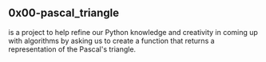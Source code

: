 ## 0x00-pascal_triangle
is a project to help refine our Python knowledge and creativity in coming up with algorithms by asking us to create a function that returns a representation of the Pascal's triangle.
